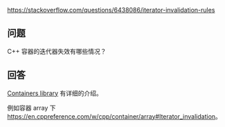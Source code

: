 <https://stackoverflow.com/questions/6438086/iterator-invalidation-rules>

## 问题

C++ 容器的迭代器失效有哪些情况？

## 回答

[Containers library](https://en.cppreference.com/w/cpp/container) 有详细的介绍。

例如容器 array 下 <https://en.cppreference.com/w/cpp/container/array#Iterator_invalidation>。
  
